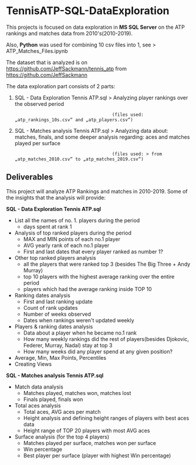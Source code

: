 # TennisATP-SQL-DataExploration
This projects is focused on data exploration in **MS SQL Server** on the ATP rankings and matches data from 2010's(2010-2019).

Also, **Python** was used for combining 10 csv files into 1, see > ATP_Matches_Files.ipynb

The dataset that is analyzed is on https://github.com/JeffSackmann/tennis_atp from https://github.com/JeffSackmann 

The data exploration part consists of 2 parts:
1. SQL - Data Exploration Tennis ATP.sql >  Analyzing player rankings over the observed period
   
                                            (files used: „atp_rankings_10s.csv“ and „atp_players.csv“)
2. SQL - Matches analysis Tennis ATP.sql >  Analyzing data about: matches, finals, and some deeper analysis regarding: aces and matches played per surface
 
                                            (files used: > from „atp_matches_2010.csv“ to „atp_matches_2019.csv“)


## Deliverables
This project will analyze ATP Rankings and matches in 2010-2019.
Some of the insights that the analysis will provide:

**SQL - Data Exploration Tennis ATP.sql**
-	List all the names of no. 1. players during the period
     - days spent at rank 1
-	Analysis of top ranked players during the period
     - MAX and MIN points of each no.1 player
     - AVG yearly rank of each no.1 player
     - First and last dates that every player ranked as number 1?
-    Other top ranked players analysis
     - all the players that were ranked top 3 (besides The Big Three + Andy Murray)
     - top 10 players with the highest average ranking over the entire period
     - players which had the average ranking inside TOP 10
-    Ranking dates analysis
     - First and last ranking update
     - Count of rank updates
     - Number of weeks observed
     - Dates when rankings weren't updated weekly
-    Players & ranking dates analysis
     - Data about a player when he became no.1 rank
     - How many weekly rankings did the rest of players(besides Djokovic, Federer, Murray, Nadal) stay at top 3
     - How many weeks did any player spend at any given position?
-	Average, Min, Max Points, Percentiles
-	Creating Views

**SQL - Matches analysis Tennis ATP.sql**
-	Match data analysis
     - Matches played, matches won, matches lost
     - Finals played, finals won
-    Total aces analysis
     - Total aces, AVG aces per match
     - Height analysis and defining height ranges of players with best aces data
     - Height range of TOP 20 players with most AVG aces
-    Surface analysis (for the top 4 players)
     - Matches played per surface, matches won per surface
     - Win percentage
     - Best player per surface (player with highest Win percentage) 

